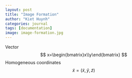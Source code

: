 ```yaml
---
layout: post
title: "Image Formation"
author: "Kiet Huynh"
categories: journal
tags: [documentation]
image: image-formation.jpg
---
```


Vector
$$ x=\begin{bmatrix}x\\y\end{bmatrix} $$
Homogeneous coordinates
$$\tilde x = (\tilde x, \tilde y, \tilde z)$$
<!--stackedit_data:
eyJoaXN0b3J5IjpbMTQ3NzA3MzQ3MSwtMTk4MTI3ODAxMCwtNT
E5NTU5NjY2LDIwNjEyNjIzNTAsLTc1NzU5NTEyMCwtNzQyNTYx
MzYzXX0=
-->